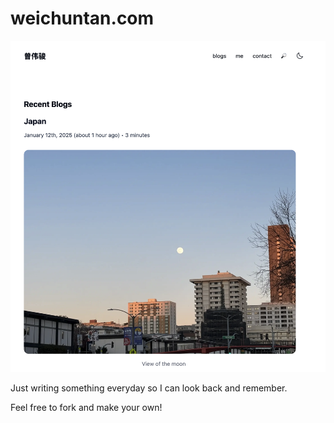 # weichuntan.com

![Thumbnail](/public/thumbnail-v2.png)

Just writing something everyday so I can look back and remember.

Feel free to fork and make your own!
